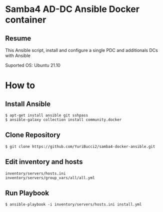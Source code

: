 # Samba4 AD-DC Ansible Docker container

## Resume
This Ansible script, install and configure a single PDC and additionals DCs with Ansible

Suported OS: Ubuntu 21.10

# How to
## Install Ansible

```
$ apt-get install ansible git sshpass
$ ansible-galaxy collection install community.docker
```

## Clone Repository

```
$ git clone https://github.com/YuriBucci2/samba4-docker-ansible.git
```
## Edit inventory and hosts
```
inventory/servers/hosts.ini
inventory/servers/group_vars/all/all.yml
```

## Run Playbook
```
$ ansible-playbook -i inventory/servers/hosts.ini install.yml
```
